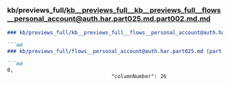 ### kb/previews_full/kb__previews_full__kb__previews_full__flows__personal_account@auth.har.part025.md.part002.md.md

```md
### kb/previews_full/kb__previews_full__flows__personal_account@auth.har.part025.md.part002.md

```md
### kb/previews_full/flows__personal_account@auth.har.part025.md (part 002)

```md
0,
                                  "columnNumber": 26
```

```

```

```
